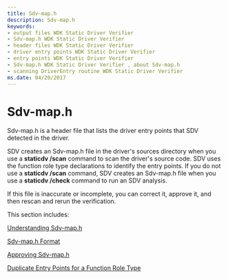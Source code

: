 ```yaml
---
title: Sdv-map.h
description: Sdv-map.h
keywords:
- output files WDK Static Driver Verifier
- Sdv-map.h WDK Static Driver Verifier
- header files WDK Static Driver Verifier
- driver entry points WDK Static Driver Verifier
- entry points WDK Static Driver Verifier
- Sdv-map.h WDK Static Driver Verifier , about Sdv-map.h
- scanning DriverEntry routine WDK Static Driver Verifier
ms.date: 04/20/2017
---
```


# Sdv-map.h


Sdv-map.h is a header file that lists the driver entry points that SDV detected in the driver.

SDV creates an Sdv-map.h file in the driver's sources directory when you use a **staticdv /scan** command to scan the driver's source code. SDV uses the function role type declarations to identify the entry points. If you do not use a **staticdv /scan** command, SDV creates an Sdv-map.h file when you use a **staticdv /check** command to run an SDV analysis.

If this file is inaccurate or incomplete, you can correct it, approve it, and then rescan and rerun the verification.

This section includes:

[Understanding Sdv-map.h](understanding-the-sdv-map-h-file.md)

[Sdv-map.h Format](format-of-the-sdv-map-h-file.md)

[Approving Sdv-map.h](approving-the-sdv-map-h-file.md)

[Duplicate Entry Points for a Function Role Type](duplicate-entry-points-for-a-function-role-type.md)

